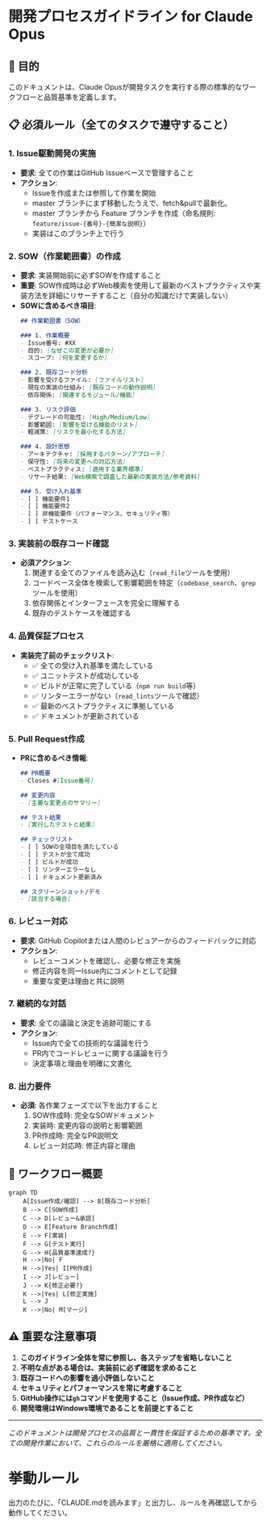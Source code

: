# 開発プロセスガイドライン for Claude Opus

## 🎯 目的
このドキュメントは、Claude Opusが開発タスクを実行する際の標準的なワークフローと品質基準を定義します。

## 📋 必須ルール（全てのタスクで遵守すること）

### 1. Issue駆動開発の実施
- **要求**: 全ての作業はGitHub Issueベースで管理すること
- **アクション**: 
  - Issueを作成または参照して作業を開始
  - master ブランチにまず移動したうえで、fetch&pullで最新化。
  - master ブランチから Feature ブランチを作成（命名規則: `feature/issue-{番号}-{簡潔な説明}`）
  - 実装はこのブランチ上で行う

### 2. SOW（作業範囲書）の作成
- **要求**: 実装開始前に必ずSOWを作成すること
- **重要**: SOW作成時は必ずWeb検索を使用して最新のベストプラクティスや実装方法を詳細にリサーチすること（自分の知識だけで実装しない）
- **SOWに含めるべき項目**:
  ```markdown
  ## 作業範囲書（SOW）
  
  ### 1. 作業概要
  - Issue番号: #XX
  - 目的: [なぜこの変更が必要か]
  - スコープ: [何を変更するか]
  
  ### 2. 既存コード分析
  - 影響を受けるファイル: [ファイルリスト]
  - 現在の実装の仕組み: [既存コードの動作説明]
  - 依存関係: [関連するモジュール/機能]
  
  ### 3. リスク評価
  - デグレードの可能性: [High/Medium/Low]
  - 影響範囲: [影響を受ける機能のリスト]
  - 軽減策: [リスクを最小化する方法]
  
  ### 4. 設計思想
  - アーキテクチャ: [採用するパターン/アプローチ]
  - 保守性: [将来の変更への対応方法]
  - ベストプラクティス: [適用する業界標準]
  - リサーチ結果: [Web検索で調査した最新の実装方法/参考資料]
  
  ### 5. 受け入れ基準
  - [ ] 機能要件1
  - [ ] 機能要件2
  - [ ] 非機能要件（パフォーマンス、セキュリティ等）
  - [ ] テストケース
  ```

### 3. 実装前の既存コード確認
- **必須アクション**:
  1. 関連する全てのファイルを読み込む（`read_file`ツールを使用）
  2. コードベース全体を検索して影響範囲を特定（`codebase_search`、`grep`ツールを使用）
  3. 依存関係とインターフェースを完全に理解する
  4. 既存のテストケースを確認する

### 4. 品質保証プロセス
- **実装完了前のチェックリスト**:
  - ✅ 全ての受け入れ基準を満たしている
  - ✅ ユニットテストが成功している
  - ✅ ビルドが正常に完了している（`npm run build`等）
  - ✅ リンターエラーがない（`read_lints`ツールで確認）
  - ✅ 最新のベストプラクティスに準拠している
  - ✅ ドキュメントが更新されている

### 5. Pull Request作成
- **PRに含めるべき情報**:
  ```markdown
  ## PR概要
  - Closes #[Issue番号]
  
  ## 変更内容
  - [主要な変更点のサマリー]
  
  ## テスト結果
  - [実行したテストと結果]
  
  ## チェックリスト
  - [ ] SOWの全項目を満たしている
  - [ ] テストが全て成功
  - [ ] ビルドが成功
  - [ ] リンターエラーなし
  - [ ] ドキュメント更新済み
  
  ## スクリーンショット/デモ
  - [該当する場合]
  ```

### 6. レビュー対応
- **要求**: GitHub Copilotまたは人間のレビュアーからのフィードバックに対応
- **アクション**:
  - レビューコメントを確認し、必要な修正を実施
  - 修正内容を同一Issue内にコメントとして記録
  - 重要な変更は理由と共に説明

### 7. 継続的な対話
- **要求**: 全ての議論と決定を追跡可能にする
- **アクション**:
  - Issue内で全ての技術的な議論を行う
  - PR内でコードレビューに関する議論を行う
  - 決定事項と理由を明確に文書化

### 8. 出力要件
- **必須**: 各作業フェーズで以下を出力すること
  1. SOW作成時: 完全なSOWドキュメント
  2. 実装時: 変更内容の説明と影響範囲
  3. PR作成時: 完全なPR説明文
  4. レビュー対応時: 修正内容と理由

## 🔄 ワークフロー概要

```mermaid
graph TD
    A[Issue作成/確認] --> B[既存コード分析]
    B --> C[SOW作成]
    C --> D[レビュー&承認]
    D --> E[Feature Branch作成]
    E --> F[実装]
    F --> G[テスト実行]
    G --> H{品質基準達成?}
    H -->|No| F
    H -->|Yes| I[PR作成]
    I --> J[レビュー]
    J --> K{修正必要?}
    K -->|Yes| L[修正実施]
    L --> J
    K -->|No| M[マージ]
```

## ⚠️ 重要な注意事項

1. **このガイドライン全体を常に参照し、各ステップを省略しないこと**
2. **不明な点がある場合は、実装前に必ず確認を求めること**
3. **既存コードへの影響を過小評価しないこと**
4. **セキュリティとパフォーマンスを常に考慮すること**
5. **GitHub操作には`gh`コマンドを使用すること（Issue作成、PR作成など）**
6. **開発環境はWindows環境であることを前提とすること**

---
*このドキュメントは開発プロセスの品質と一貫性を保証するための基準です。全ての開発作業において、これらのルールを厳格に適用してください。*

# 挙動ルール
出力のたびに、「CLAUDE.mdを読みます」と出力し、ルールを再確認してから動作してください。